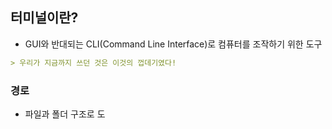 ## 터미널이란?

- GUI와 반대되는 CLI(Command Line Interface)로 컴퓨터를 조작하기 위한 도구

```markdown
> 우리가 지금까지 쓰던 것은 이것의 껍데기였다!
```

### 경로

- 파일과 폴더 구조로 도 

